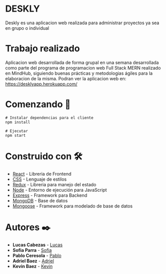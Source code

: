 # DESKLY

Deskly es una aplicacion web realizada para administrar proyectos ya sea en grupo o individual

# Trabajo realizado

Aplicacion web desarrollada de forma grupal en una semana desarrollada como parte del programa de programacion web Full Stack MERN realizado en MindHub, siguiendo buenas prácticas y metodologias ágiles para la elaboracion de la misma.
Podran ver la aplicacion web en: https://desklyapp.herokuapp.com/
# Comenzando  🚀
```
# Instalar dependencias para el cliente
npm install

# Ejecutar
npm start

```

# Construido con 🛠️
* [React](https://reactjs.org/) - Libreria de Frontend
* [CSS](https://developer.mozilla.org/es/docs/Web/CSS) - Lenguaje de estilos
* [Redux](https://es.redux.js.org/) - Libreria para manejo del estado
* [Node](https://nodejs.org/es/) - Entorno de ejecución para JavaScript 
* [Express](https://expressjs.com/es/) - Framework para Backend
* [MongoDB](https://www.mongodb.com/) - Base de datos
* [Mongoose](https://mongoosejs.com/) - Framework para modelado de base de datos

# Autores ✒️
* **Lucas Cabezas** - [Lucas](https://github.com/lucasgcabezas)
* **Sofia Parra** - [Sofia](https://github.com/parradiana)
* **Pablo Ceresola** - [Pablo](https://github.com/PabloCeresola)
* **Adriel Baez** - [Adriel](hhttps://github.com/adrielbaez)
* **Kevin Baez** - [Kevin](https://github.com/soykevinkalen)